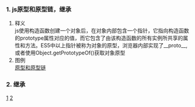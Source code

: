 ### 1. js原型和原型链，继承
1. 释义  
js使用构造函数创建一个对象后，在对象内部包含一个指针，它指向构造函数的prototype属性对应的值，而它包含了由该构造函数的所有实例所共享的属性和方法。ES5中以上指针被称为对象的原型，浏览器内部实现了__proto__,或者使用Object.getPrototypeOf()获取对象原型
2. 图例  
[原型和原型链](./prototype.dio)

### 2. 继承
[1](./01_构造函数继承.js)
[2](./02_原型继承.js)

### 